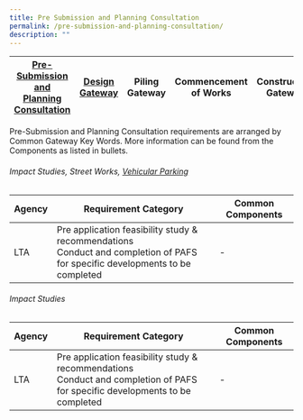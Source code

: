 ```yaml
---
title: Pre Submission and Planning Consultation
permalink: /pre-submission-and-planning-consultation/
description: ""
---
```

|[Pre-Submission and Planning Consultation](/pre-submission-and-planning-consultation/)| [Design Gateway](/design-gateway) | Piling Gateway| Commencement of Works | Construction Gateway | Independent Agency Submissions |TOP/CSC Gateway |
| -------- | -------- | -------- | -------- | -------- | -------- | -------- |

Pre-Submission and Planning Consultation requirements are arranged by Common Gateway Key Words.
More information can be found from the Components as listed in bullets.

###### Impact Studies, Street Works, [Vehicular Parking](/vehicular-parking)
| Agency | Requirement Category | Common Components |
| -------- | -------- | -------- |
| LTA     | Pre application feasibility study & recommendations<br> Conduct and completion of PAFS for specific developments to be completed  | -|

###### Impact Studies
| Agency | Requirement Category | Common Components |
| -------- | -------- | -------- |
| LTA     | Pre application feasibility study & recommendations<br> Conduct and completion of PAFS for specific developments to be completed  | -|





